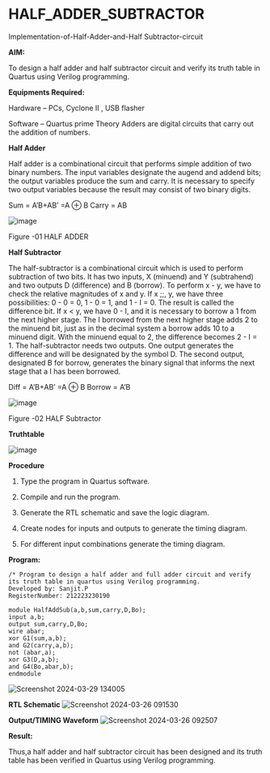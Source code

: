 # HALF_ADDER_SUBTRACTOR

Implementation-of-Half-Adder-and-Half Subtractor-circuit

**AIM:**

To design a half adder and half subtractor circuit and verify its truth table in Quartus using Verilog programming.

**Equipments Required:**

Hardware – PCs, Cyclone II , USB flasher 

Software – Quartus prime Theory Adders are digital circuits that carry out the addition of numbers.

**Half Adder**

Half adder is a combinational circuit that performs simple addition of two binary numbers. The input variables designate the augend and addend bits; the output variables produce the sum and carry. It is necessary to specify two output variables because the result may consist of two binary digits.

Sum = A’B+AB’ =A ⊕ B Carry = AB

![image](https://github.com/naavaneetha/HALF_ADDER_SUBTRACTOR/assets/154305477/bd4a0b2c-cdbc-4184-ab08-81578f121e1f)

Figure -01 HALF ADDER

**Half Subtractor**

The half-subtractor is a combinational circuit which is used to perform subtraction of two bits. It has two inputs, X (minuend) and Y (subtrahend) and two outputs D (difference) and B (borrow). To perform x - y, we have to check the relative magnitudes of x and y. If x ;;, y, we have three possibilities: 0 - 0 = 0, 1 - 0 = 1, and 1 - I = 0. The result is called the difference bit. If x < y, we have 0 - I, and it is necessary to borrow a 1 from the next higher stage. The I borrowed from the next higher stage adds 2 to the minuend bit, just as in the decimal system a borrow adds 10 to a minuend digit. With the minuend equal to 2, the difference becomes 2 - I = 1. The half-subtractor needs two outputs. One output generates the difference and will be designated by the symbol D. The second output, designated B for borrow, generates the binary signal that informs the next stage that a I has been borrowed. 

Diff = A’B+AB’ =A ⊕ B
Borrow = A’B

 ![image](https://github.com/naavaneetha/HALF_ADDER_SUBTRACTOR/assets/154305477/d76b099c-513f-4e7c-843a-e2fd028a531a)

Figure -02 HALF Subtractor

**Truthtable**

![image](https://github.com/Meenu2823/HALF_ADDER_SUBTRACTOR/assets/139416219/5fdea6a4-5c61-4aa3-a3a9-5540c939e315)

**Procedure**

1.	Type the program in Quartus software.

2.	Compile and run the program.

3.	Generate the RTL schematic and save the logic diagram.

4.	Create nodes for inputs and outputs to generate the timing diagram.

5.	For different input combinations generate the timing diagram.


**Program:**
~~~
/* Program to design a half adder and full adder circuit and verify its truth table in quartus using Verilog programming.
Developed by: Sanjit.P
RegisterNumber: 212223230190

module HalfAddSub(a,b,sum,carry,D,Bo);
input a,b;
output sum,carry,D,Bo;
wire abar;
xor G1(sum,a,b);
and G2(carry,a,b);
not (abar,a);
xor G3(D,a,b);
and G4(Bo,abar,b);
endmodule
~~~
![Screenshot 2024-03-29 134005](https://github.com/Meenu2823/HALF_ADDER_SUBTRACTOR/assets/139416219/44e5b691-b438-46ee-bdab-72ce86094ba6)


**RTL Schematic**
![Screenshot 2024-03-26 091530](https://github.com/Meenu2823/HALF_ADDER_SUBTRACTOR/assets/139416219/798265d3-719e-48a6-a186-29e6b95294f7)

**Output/TIMING Waveform**
![Screenshot 2024-03-26 092507](https://github.com/Meenu2823/HALF_ADDER_SUBTRACTOR/assets/139416219/2c759cc2-1367-4e72-9fd7-47bbdcc4725e)

**Result:**

Thus,a half adder and half subtractor circuit has been designed and its truth table has been verified in Quartus using Verilog programming.
